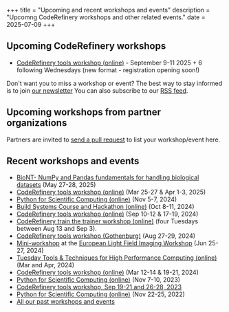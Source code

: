 +++
title = "Upcoming and recent workshops and events"
description = "Upcomng CodeRefinery workshops and other related events."
date = 2025-07-09
+++

## Upcoming CodeRefinery workshops

<!-- If you edit this section, also update the date on top of this page. This
is important for RSS feed. -->

- [CodeRefinery tools workshop (online)](https://coderefinery.github.io/2025-09-09-workshop/) - September 9-11 2025 + 6 following Wednesdays (new format - registration opening soon!)

Don't want you to miss a workshop or event? The best
way to stay informed is to join [our newsletter](@/about/newsletter.md)
You can also subscribe to our [RSS feed](/atom.xml).


## Upcoming workshops from partner organizations


Partners are invited to [send a pull
request](https://github.com/coderefinery/coderefinery.org/edit/main/content/workshops/upcoming.md)
to list your workshop/event here.


## Recent workshops and events

- [BioNT- NumPy and Pandas fundamentals for handling biological datasets](https://biont.biobyte.de/HklzRkuZRjS6ORgHCiA-HA) (May 27-28, 2025)
- [CodeRefinery tools workshop (online)](https://coderefinery.github.io/2025-03-25-workshop/) (Mar 25-27 & Apr 1-3, 2025)
- [Python for Scientific Computing (online)](https://www.aalto.fi/en/events/python-for-scientific-computing-5-7november2024) (Nov 5-7, 2024)
- [Build Systems Course and Hackathon (online)](https://github.com/PDC-support/build-systems-course) (Oct 8-11, 2024)
- [CodeRefinery tools workshop (online)](https://coderefinery.github.io/2024-09-10-workshop/) (Sep 10-12 & 17-19, 2024)
- [CodeRefinery train the trainer workshop (online)](https://coderefinery.github.io/train-the-trainer/)
  (four Tuesdays between Aug 13 and Sep 3).
- [CodeRefinery tools workshop (Gothenburg)](https://coderefinery.github.io/2024-08-27-gothenburg/) (Aug 27-29, 2024)
- [Mini-workshop](https://coderefinery.github.io/mini-workshop/) at the [European Light Field Imaging Workshop](https://elfi2024.eu/) (Jun 25-27, 2024)
- [Tuesday Tools & Techniques for High Performance Computing (online)](https://scicomp.aalto.fi/training/scip/ttt4hpc-2024/) (Mar and Apr, 2024)
- [CodeRefinery tools workshop (online)](https://coderefinery.github.io/2024-03-12-workshop/) (Mar 12-14 & 19-21, 2024)
- [Python for Scientific Computing (online)](https://scicomp.aalto.fi/training/scip/python-for-scicomp-2023/) (Nov 7-10, 2023)
- [CodeRefinery tools workshop, Sep 19-21 and 26-28, 2023](https://coderefinery.github.io/2023-09-19-workshop/)
- [Python for Scientific Computing (online)](https://scicomp.aalto.fi/training/scip/python-for-scicomp-2022/) (Nov 22-25, 2022)
- [All our past workshops and events](@/workshops/past.md)
